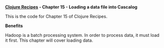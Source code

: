 **[Clojure Recipes](https://github.com/juliangamble/clojure-recipes) - Chapter 15 - Loading a data file into Cascalog**

This is the code for Chapter 15 of Clojure Recipes. 

**Benefits**

Hadoop is a batch processing system. In order to process data, it must load it first. This chapter will cover loading data.


